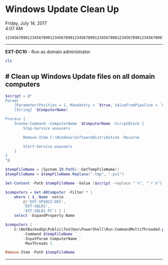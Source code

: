 # Windows Update Clean Up

Friday, July 14, 2017\
4:07 AM

```Text
12345678901234567890123456789012345678901234567890123456789012345678901234567890
```

---

**EXT-DC10** - Run as domain administrator

```PowerShell
cls
```

## # Clean up Windows Update files on all domain computers

```PowerShell
$script = @"
Param(
    [Parameter(Position = 1, Mandatory = `$true, ValueFromPipeline = `$true)]
    [String] `$ComputerName)

Process {
    Invoke-Command -ComputerName `$ComputerName -ScriptBlock {
        Stop-Service wuauserv

        Remove-Item C:\Windows\SoftwareDistribution -Recurse

        Start-Service wuauserv
    }
}
"@

$tempFileName = [System.IO.Path]::GetTempFileName()
$tempFileName = $tempFileName.Replace(".tmp", ".ps1")

Set-Content -Path $tempFileName -Value ($script -replace "`n", "`r`n")

$computers = Get-ADComputer -Filter * |
    where { $_.Name -notin
        @('EXT-SP2013-DEV',
        'EXT-SQL01',
        'EXT-SQL01-FC') } |
    select -ExpandProperty Name

$computers |
    C:\NotBackedUp\Public\Toolbox\PowerShell\Run-CommandMultiThreaded.ps1 `
        -Command $tempFileName `
        -InputParam ComputerName `
        -MaxThreads 5

Remove-Item -Path $tempFileName
```

---
